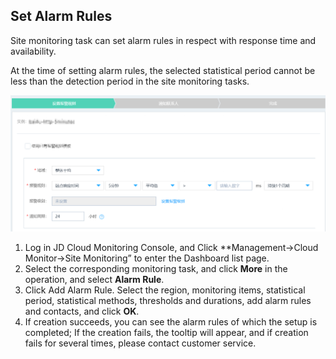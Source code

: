 ## Set Alarm Rules
Site monitoring task can set alarm rules in respect with response time and availability.

At the time of setting alarm rules, the selected statistical period cannot be less than the detection period in the site monitoring tasks.

![image](../../../../../image/Cloud-Monitor/site-monitoring/site-alarm.png)

1. Log in JD Cloud Monitoring Console, and Click **Management->Cloud Monitor->Site Monitoring” to enter the Dashboard list page.
2. Select the corresponding monitoring task, and click **More** in the operation, and select **Alarm Rule**.
3. Click Add Alarm Rule. Select the region, monitoring items, statistical period, statistical methods, thresholds and durations, add alarm rules and contacts, and click **OK**.
4. If creation succeeds, you can see the alarm rules of which the setup is completed; If the creation fails, the tooltip will appear, and if creation fails for several times, please contact customer service.
